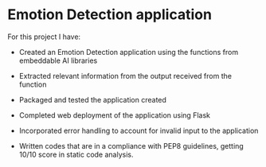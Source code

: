 # Emotion Detection application

For this project I have:

- Created an Emotion Detection application using the functions from embeddable AI libraries

- Extracted relevant information from the output received from the function

- Packaged and tested the application created

- Completed web deployment of the application using Flask

- Incorporated error handling to account for invalid input to the application

- Written codes that are in a compliance with PEP8 guidelines, getting 10/10 score in static code analysis.

